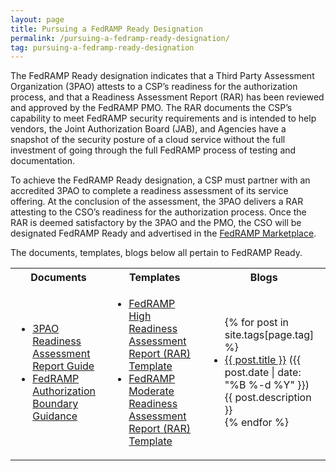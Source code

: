 ```yaml
---
layout: page
title: Pursuing a FedRAMP Ready Designation
permalink: /pursuing-a-fedramp-ready-designation/
tag: pursuing-a-fedramp-ready-designation
---
```

<p>The FedRAMP Ready designation indicates that a Third Party Assessment Organization (3PAO) attests to a CSP’s readiness for the authorization process, and that a Readiness Assessment Report (RAR) has been reviewed and approved by the FedRAMP PMO. The RAR documents the CSP’s capability to meet FedRAMP security requirements and is intended to help vendors, the Joint Authorization Board (JAB), and Agencies have a snapshot of the security posture of a cloud service without the full investment of going through the full FedRAMP process of testing and documentation.</p>

<p>To achieve the FedRAMP Ready designation, a CSP must partner with an accredited 3PAO to complete a readiness assessment of its service offering. At the conclusion of the assessment, the 3PAO delivers a RAR attesting to the CSO’s readiness for the authorization process. Once the RAR is deemed satisfactory by the 3PAO and the PMO, the CSO will be designated FedRAMP Ready and advertised in the <a href="https://marketplace.fedramp.gov/">FedRAMP Marketplace</a>.</p>
<p>The documents, templates, blogs below all pertain to FedRAMP Ready.</p>



<div class="responsive-table">
	<table class="usa-table">
<tr>
<th scope="col">Documents</th>
<th scope="col">Templates</th>
<th scope="col">Blogs</th>
</tr>
<td>
<ul>
<li><a href="{{site.baseurl}}/assets/resources/documents/3PAO_Readiness_Assessment_Report_Guide.pdf">3PAO Readiness Assessment Report Guide</a></li>
<li><a href="{{site.baseurl}}/assets/resources/documents/CSP_A_FedRAMP_Authorization_Boundary_Guidance.pdf">FedRAMP Authorization Boundary Guidance</a></li>
</ul>
</td>
<td>
<ul>
<li><a href="{{site.baseurl}}/assets/resources/templates/FedRAMP-High-RAR-Template.docx">FedRAMP High Readiness Assessment Report (RAR) Template</a></li>
<li><a href="{{site.baseurl}}/assets/resources/templates/FedRAMP-Moderate-RAR-Template.docx">FedRAMP Moderate Readiness Assessment Report (RAR) Template</a></li>

</ul>
</td>
<td>
<ul>
{% for post in site.tags[page.tag] %}
  <li><a href="{{ post.url }}">{{ post.title }}</a> ({{ post.date | date: "%B %-d %Y" }})<br>
    {{ post.description }}
  </li>
{% endfor %}
</ul>
</td>
</table>
</div>